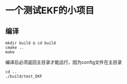# 一个测试EKF的小项目
## 编译
```
mkdir build & cd build
cmake ..
make
```
编译后必须返回主目录才能运行，因为config文件在主目录
```
cd ..
./build/test_EKF
```